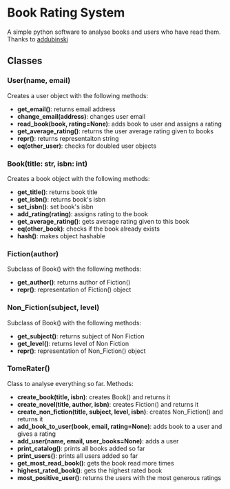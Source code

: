 # Book Rating System

A simple python software to analyse books and users who have read them. Thanks to [addubinski](https://github.com/addubinski)

## Classes

### User(name, email)

Creates a user object with the following methods:
- **get_email()**: returns email address
- **change_email(address)**: changes user email
- **read_book(book, rating=None)**: adds book to user and assigns a rating
- **get_average_rating()**: returns the user average rating given to books
- **__repr__()**: returns representaiton string
- **__eq__(other_user)**: checks for doubled user objects

### Book(title: str, isbn: int)

Creates a book object with the following methods:
- **get_title()**: returns book title
- **get_isbn()**: returns book's isbn
- **set_isbn()**: set book's isbn
- **add_rating(rating)**: assigns rating to the book
- **get_average_rating()**: gets average rating given to this book
- **__eq__(other_book)**: checks if the book already exists
- **__hash__()**: makes object hashable

### Fiction(author)

Subclass of Book() with the following methods:
- **get_author()**: returns author of Fiction()
- **__repr__()**: representation of Fiction() object

### Non_Fiction(subject, level)

Subclass of Book() with the following methods:
- **get_subject()**: returns subject of Non Fiction
- **get_level()**: returns level of Non Fiction
- **__repr__()**: representation of Non_Fiction() object


### TomeRater()

Class to analyse everything so far. Methods:
- **create_book(title, isbn)**: creates Book() and returns it
- **create_novel(title, author, isbn)**: creates Fiction() and returns it
- **create_non_fiction(title, subject, level, isbn)**: creates Non_Fiction() and returns it
- **add_book_to_user(book, email, rating=None)**: adds book to a user and gives a rating
- **add_user(name, email, user_books=None)**: adds a user
- **print_catalog()**: prints all books added so far
- **print_users()**: prints all users added so far
- **get_most_read_book()**: gets the book read more times
- **highest_rated_book()**: gets the highest rated book
- **most_positive_user()**: returns the users with the most generous ratings
